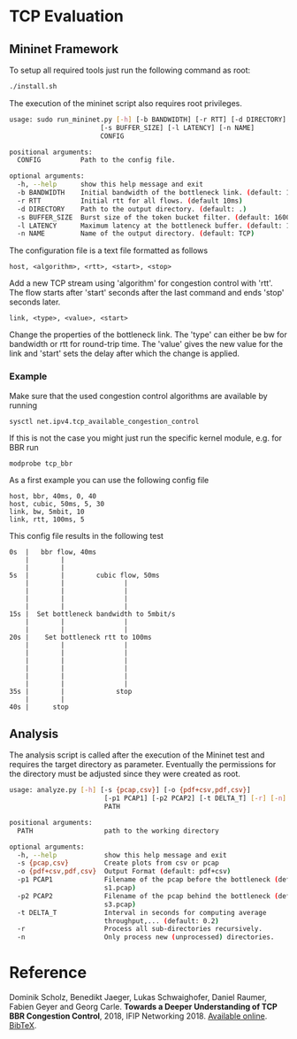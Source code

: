 # TCP Evaluation

## Mininet Framework
To setup all required tools just run the following command as root:
```bash
./install.sh
```

The execution of the mininet script also requires root privileges.
```bash
usage: sudo run_mininet.py [-h] [-b BANDWIDTH] [-r RTT] [-d DIRECTORY]
                       [-s BUFFER_SIZE] [-l LATENCY] [-n NAME]
                       CONFIG

positional arguments:
  CONFIG          Path to the config file.

optional arguments:
  -h, --help      show this help message and exit
  -b BANDWIDTH    Initial bandwidth of the bottleneck link. (default: 10mbit)
  -r RTT          Initial rtt for all flows. (default 10ms)
  -d DIRECTORY    Path to the output directory. (default: .)
  -s BUFFER_SIZE  Burst size of the token bucket filter. (default: 1600b)
  -l LATENCY      Maximum latency at the bottleneck buffer. (default: 100ms)
  -n NAME         Name of the output directory. (default: TCP)
```

The configuration file is a text file formatted as follows

```
host, <algorithm>, <rtt>, <start>, <stop>
```
Add a new TCP stream using 'algorithm' for congestion control with 'rtt'.
The flow starts after 'start' seconds after the last command and ends 'stop' seconds later.

```
link, <type>, <value>, <start>
```
Change the properties of the bottleneck link. The 'type' can either be bw for bandwidth or rtt for round-trip time.
The 'value' gives the new value for the link and 'start' sets the delay after which the change is applied. 

### Example
Make sure that the used congestion control algorithms are available by running
```
sysctl net.ipv4.tcp_available_congestion_control
```
If this is not the case you might just run the specific kernel module, e.g. for BBR run
```
modprobe tcp_bbr
```

As a first example you can use the following config file
```
host, bbr, 40ms, 0, 40
host, cubic, 50ms, 5, 30
link, bw, 5mbit, 10
link, rtt, 100ms, 5
```
This config file results in the following test
```
0s  |   bbr flow, 40ms
    |        |
    |        |    
5s  |        |        cubic flow, 50ms
    |        |               |
    |        |               |
    |        |               |
    |        |               |
15s |  Set bottleneck bandwidth to 5mbit/s
    |        |               |
    |        |               |
20s |    Set bottleneck rtt to 100ms
    |        |               |
    |        |               |
    |        |               |
    |        |               |
    |        |               |
    |        |               |
35s |        |             stop
    |        |
40s |      stop
```

## Analysis 
The analysis script is called after the execution of the Mininet test and requires the target directory as parameter.
Eventually the permissions for the directory must be adjusted since they were created as root.
```bash
usage: analyze.py [-h] [-s {pcap,csv}] [-o {pdf+csv,pdf,csv}]
                        [-p1 PCAP1] [-p2 PCAP2] [-t DELTA_T] [-r] [-n]
                        PATH

positional arguments:
  PATH                  path to the working directory

optional arguments:
  -h, --help            show this help message and exit
  -s {pcap,csv}         Create plots from csv or pcap
  -o {pdf+csv,pdf,csv}  Output Format (default: pdf+csv)
  -p1 PCAP1             Filename of the pcap before the bottleneck (default:
                        s1.pcap)
  -p2 PCAP2             Filename of the pcap behind the bottleneck (default:
                        s3.pcap)
  -t DELTA_T            Interval in seconds for computing average
                        throughput,... (default: 0.2)
  -r                    Process all sub-directories recursively.
  -n                    Only process new (unprocessed) directories.
```

# Reference
Dominik Scholz, Benedikt Jaeger, Lukas Schwaighofer, Daniel Raumer, Fabien Geyer and Georg Carle.
__Towards a Deeper Understanding of TCP BBR Congestion Control__, 
2018, IFIP Networking 2018.
[Available online](https://www.net.in.tum.de/fileadmin/bibtex/publications/papers/IFIP-Networking-2018-TCP-BBR.pdf). 
[BibTeX](https://net.in.tum.de/publications/bibtex/ScholzJaeger2018BBR.bib).
